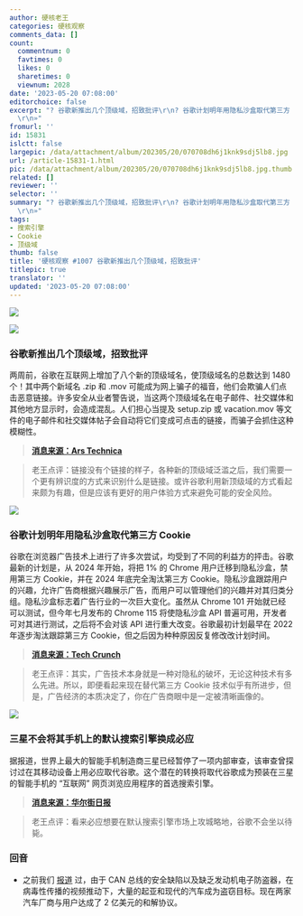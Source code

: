 ```yaml
---
author: 硬核老王
categories: 硬核观察
comments_data: []
count:
  commentnum: 0
  favtimes: 0
  likes: 0
  sharetimes: 0
  viewnum: 2028
date: '2023-05-20 07:08:00'
editorchoice: false
excerpt: "? 谷歌新推出几个顶级域，招致批评\r\n? 谷歌计划明年用隐私沙盒取代第三方 Cookie\r\n? 三星不会将其手机上的默认搜索引擎换成必应\r\n»
  \r\n»"
fromurl: ''
id: 15831
islctt: false
largepic: /data/attachment/album/202305/20/070708dh6j1knk9sdj5lb8.jpg
url: /article-15831-1.html
pic: /data/attachment/album/202305/20/070708dh6j1knk9sdj5lb8.jpg.thumb.jpg
related: []
reviewer: ''
selector: ''
summary: "? 谷歌新推出几个顶级域，招致批评\r\n? 谷歌计划明年用隐私沙盒取代第三方 Cookie\r\n? 三星不会将其手机上的默认搜索引擎换成必应\r\n»
  \r\n»"
tags:
- 搜索引擎
- Cookie
- 顶级域
thumb: false
title: '硬核观察 #1007 谷歌新推出几个顶级域，招致批评'
titlepic: true
translator: ''
updated: '2023-05-20 07:08:00'
---
```


![](/data/attachment/album/202305/20/070708dh6j1knk9sdj5lb8.jpg)


![](/data/attachment/album/202305/20/070729og20w856i02028gn.jpg)


### 谷歌新推出几个顶级域，招致批评


两周前，谷歌在互联网上增加了八个新的顶级域名，使顶级域名的总数达到 1480 个！其中两个新域名 .zip 和 .mov 可能成为网上骗子的福音，他们会欺骗人们点击恶意链接。许多安全从业者警告说，当这两个顶级域名在电子邮件、社交媒体和其他地方显示时，会造成混乱。人们担心当提及 setup.zip 或 vacation.mov 等文件的电子邮件和社交媒体帖子会自动将它们变成可点击的链接，而骗子会抓住这种模糊性。



> 
> **[消息来源：Ars Technica](https://arstechnica.com/information-technology/2023/05/critics-say-googles-new-zip-and-mov-domains-will-be-a-boon-to-scammers/)**
> 
> 
> 



> 
> 老王点评：链接没有个链接的样子，各种新的顶级域泛滥之后，我们需要一个更有辨识度的方式来识别什么是链接。或许谷歌利用新顶级域的方式看起来颇为有趣，但是应该有更好的用户体验方式来避免可能的安全风险。
> 
> 
> 


![](/data/attachment/album/202305/20/070748ex67w7m17kk46yxi.jpg)


### 谷歌计划明年用隐私沙盒取代第三方 Cookie


谷歌在浏览器广告技术上进行了许多次尝试，均受到了不同的利益方的抨击。谷歌最新的计划是，从 2024 年开始，将把 1% 的 Chrome 用户迁移到隐私沙盒，禁用第三方 Cookie，并在 2024 年底完全淘汰第三方 Cookie。隐私沙盒跟踪用户的兴趣，允许广告商根据兴趣展示广告，而用户可以管理他们的兴趣并对其归类分组。隐私沙盒标志着广告行业的一次巨大变化。虽然从 Chrome 101 开始就已经可以测试，但今年七月发布的 Chrome 115 将使隐私沙盒 API 普遍可用，开发者可对其进行测试，之后将不会对该 API 进行重大改变。谷歌最初计划最早在 2022 年逐步淘汰跟踪第三方 Cookie，但之后因为种种原因反复修改改计划时间。



> 
> **[消息来源：Tech Crunch](https://techcrunch.com/2023/05/18/google-will-disable-third-party-cookies-for-1-of-chrome-users-in-q1-2024/)**
> 
> 
> 



> 
> 老王点评：其实，广告技术本身就是一种对隐私的破坏，无论这种技术有多么先进。所以，即便看起来现在替代第三方 Cookie 技术似乎有所进步，但是，广告经济的本质决定了，你在广告商眼中是一定被清晰画像的。
> 
> 
> 


![](/data/attachment/album/202305/20/070809nvx73c14vxgo4u33.jpg)


### 三星不会将其手机上的默认搜索引擎换成必应


据报道，世界上最大的智能手机制造商三星已经暂停了一项内部审查，该审查曾探讨过在其移动设备上用必应取代谷歌。这个潜在的转换将取代谷歌成为预装在三星的智能手机的 “互联网” 网页浏览应用程序的首选搜索引擎。



> 
> **[消息来源：华尔街日报](https://www.wsj.com/articles/google-is-spared-a-search-engine-switch-by-a-major-partner-f06b734f)**
> 
> 
> 



> 
> 老王点评：看来必应想要在默认搜索引擎市场上攻城略地，谷歌不会坐以待毙。
> 
> 
> 


### 回音


* 之前我们 [报道](/article-15704-1.html) 过，由于 CAN 总线的安全缺陷以及缺乏发动机电子防盗器，在病毒性传播的视频推动下，大量的起亚和现代的汽车成为盗窃目标。现在两家汽车厂商与用户达成了 2 亿美元的和解协议。